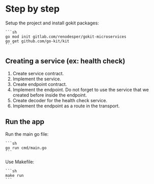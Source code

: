 # Step by step

Setup the project and install gokit packages:

    ```sh
    go mod init gitlab.com/renodesper/gokit-microservices
    go get github.com/go-kit/kit
    ```

## Creating a service (ex: health check)

1. Create service contract.
2. Implement the service.
3. Create endpoint contract.
4. Implement the endpoint. Do not forget to use the service that we created before inside the endpoint.
5. Create decoder for the health check service.
6. Implement the endpoint as a route in the transport.

## Run the app

Run the main go file:

    ```sh
    go run cmd/main.go
    ```

Use Makefile:

    ```sh
    make run
    ```
